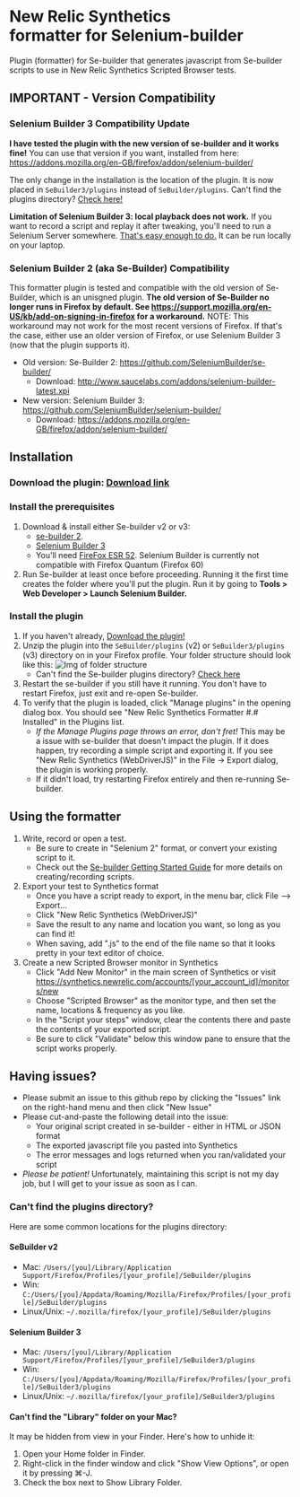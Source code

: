 New Relic Synthetics<br>formatter for Selenium-builder
==============================

Plugin (formatter) for Se-builder that generates javascript from Se-builder scripts to use in New Relic Synthetics Scripted Browser tests.

## IMPORTANT - Version Compatibility

### Selenium Builder 3 Compatibility Update

<b>I have tested the plugin with the new version of se-builder and it works fine!</b> You can use that version if you want, installed from here: https://addons.mozilla.org/en-GB/firefox/addon/selenium-builder/

The only change in the installation is the location of the plugin. It is now placed in `SeBuilder3/plugins` instead of `SeBuilder/plugins`. Can't find the plugins directory? [Check here!](#cant-find-the-plugins-directory)

<b>Limitation of Selenium Builder 3: local playback does not work.</b> If you want to record a script and replay it after tweaking, you'll need to run a Selenium Server somewhere. [That's easy enough to do.](http://www.seleniumhq.org/docs/05_selenium_rc.jsp#installation) It can be run locally on your laptop.

### Selenium Builder 2 (aka Se-Builder) Compatibility

This formatter plugin is tested and compatible with the old version of Se-Builder, which is an unisgned plugin. <b>The old version of Se-Builder no longer runs in Firefox by default. See https://support.mozilla.org/en-US/kb/add-on-signing-in-firefox for a workaround.</b> NOTE: This workaround may not work for the most recent versions of Firefox. If that's the case, either use an older version of Firefox, or use Selenium Builder 3 (now that the plugin supports it).

* Old version: Se-Builder 2: https://github.com/SeleniumBuilder/se-builder/
	* Download: http://www.saucelabs.com/addons/selenium-builder-latest.xpi
* New version: Selenium Builder 3: https://github.com/SeleniumBuilder/selenium-builder/
    * Download: https://addons.mozilla.org/en-GB/firefox/addon/selenium-builder/

## Installation

### Download the plugin: [Download link](https://github.com/sschwartzman/newrelic-synthetics-sebuilder/raw/master/nr_synthetics_formatter.zip)

### Install the prerequisites

1. Download & install either Se-builder v2 or v3:
   * [se-builder 2](http://www.saucelabs.com/addons/selenium-builder-latest.xpi).
   * [Selenium Builder 3](https://addons.mozilla.org/en-GB/firefox/addon/selenium-builder/)
   * You'll need [FireFox ESR 52](https://www.mozilla.org/en-US/firefox/organizations/). Selenium Builder is currently not compatible with Firefox Quantum (Firefox 60)
2. Run Se-builder at least once before proceeding. Running it the first time creates the folder where you'll put the plugin. Run it by going to <b>Tools > Web Developer > Launch Selenium Builder.</b>

### Install the plugin

1. If you haven't already, [Download the plugin!](https://github.com/sschwartzman/newrelic-synthetics-sebuilder/raw/master/nr_synthetics_formatter.zip)
2. Unzip the plugin into the `SeBuilder/plugins` (v2) or `SeBuilder3/plugins` (v3) directory on in your Firefox profile. Your folder structure should look like this: ![Img of folder structure](https://github.com/sschwartzman/newrelic-synthetics-sebuilder/blob/master/etc/folder_structure.png)
   * Can't find the Se-builder plugins directory? [Check here](#cant-find-the-plugins-directory)
3. Restart the se-builder if you still have it running. You don't have to restart Firefox, just exit and re-open Se-builder.
4. To verify that the plugin is loaded, click "Manage plugins" in the opening dialog box. You should see "New Relic Synthetics Formatter #.#  Installed" in the Plugins list.
   * *If the Manage Plugins page throws an error, don't fret!* This may be a issue with se-builder that doesn't impact the plugin. If it does happen, try recording a simple script and exporting it. If you see "New Relic Synthetics (WebDriverJS)" in the File -> Export dialog, the plugin is working properly.
   * If it didn't load, try restarting Firefox entirely and then re-running Se-builder.
   
## Using the formatter

1. Write, record or open a test. 
   * Be sure to create in "Selenium 2" format, or convert your existing script to it.
   * Check out the [Se-builder Getting Started Guide](https://github.com/sebuilder/se-builder/wiki/Getting-Started#recording-your-first-script) for more details on creating/recording scripts.
2. Export your test to Synthetics format
   * Once you have a script ready to export, in the menu bar, click File --> Export...
   * Click "New Relic Synthetics (WebDriverJS)"
   * Save the result to any name and location you want, so long as you can find it! 
   * When saving, add ".js" to the end of the file name so that it looks pretty in your text editor of choice.
3. Create a new Scripted Browser monitor in Synthetics
   * Click "Add New Monitor" in the main screen of Synthetics or visit 
   https://synthetics.newrelic.com/accounts/[your_account_id]/monitors/new
   * Choose "Scripted Browser" as the monitor type, and then set the name, locations & frequency as you like.
   * In the "Script your steps" window, clear the contents there and paste the contents of your exported script.
   * Be sure to click "Validate" below this window pane to ensure that the script works properly.

## Having issues?

* Please submit an issue to this github repo by clicking the "Issues" link on the right-hand menu and then click "New Issue"
* Please cut-and-paste the following detail into the issue:
  * Your original script created in se-builder - either in HTML or JSON format
  * The exported javascript file you pasted into Synthetics
  * The error messages and logs returned when you ran/validated your script
* *Please be patient!* Unfortunately, maintaining this script is not my day job, but I will get to your issue as soon as I can.

### Can't find the plugins directory?

Here are some common locations for the plugins directory:

#### SeBuilder v2

  * Mac: `/Users/[you]/Library/Application Support/Firefox/Profiles/[your_profile]/SeBuilder/plugins`
  * Win: `C:/Users/[you]/Appdata/Roaming/Mozilla/Firefox/Profiles/[your_profile]/SeBuilder/plugins`
  * Linux/Unix: `~/.mozilla/firefox/[your_profile]/SeBuilder/plugins`

#### Selenium Builder 3

  * Mac: `/Users/[you]/Library/Application Support/Firefox/Profiles/[your_profile]/SeBuilder3/plugins`
  * Win: `C:/Users/[you]/Appdata/Roaming/Mozilla/Firefox/Profiles/[your_profile]/SeBuilder3/plugins`
  * Linux/Unix: `~/.mozilla/firefox/[your_profile]/SeBuilder3/plugins`
  
#### Can't find the "Library" folder on your Mac?

It may be hidden from view in your Finder. Here's how to unhide it:

  1. Open your Home folder in Finder.
  2. Right-click in the finder window and click "Show View Options", or open it by pressing ⌘-J.
  3. Check the box next to Show Library Folder.
  
